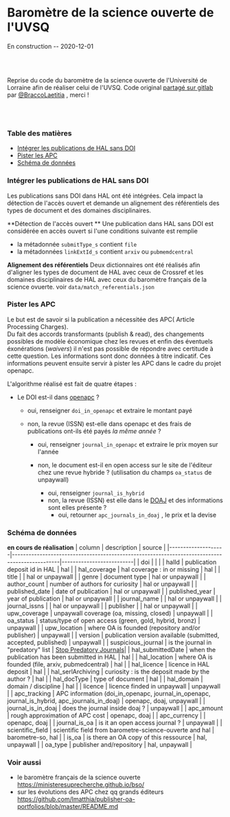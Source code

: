 # Baromètre de la science ouverte de l'UVSQ
En construction -- 2020-12-01<br />

<br /><br />

Reprise du code du baromètre de la science ouverte de l'Université de Lorraine afin de réaliser celui de l'UVSQ. Code original [partagé sur gitlab]( https://gitlab.com/Cthulhus_Queen/barometre_scienceouverte_universitedelorraine/-/blob/master/barometre_universite_lorraine.ipynb) par [@BraccoLaetitia](https://twitter.com/BraccoLaetitia) , merci ! 

<br /><br />

### Table des matières
* [Intégrer les publications de HAL sans DOI](#intégrer-les-publications-de-HAL-sans-DOI) <br/>
* [Pister les APC](#pister-les-APC) <br/>
* [Schéma de données](#Schéma-de-données) <br/>



### Intégrer les publications de HAL sans DOI
Les publications sans DOI dans HAL ont été intégrées. Cela impact la détection de l'accès ouvert et demande un alignement des référentiels des types de document et des domaines disciplinaires.

**Détection de l'accès ouvert **
Une publication dans HAL sans DOI est considérée en accès ouvert si l'une conditions suivante est remplie
- la métadonnée `submitType_s` contient `file`
- la métadonnées `linkExtId_s` contient `arxiv` ou `pubmemdcentral`

**Alignement des référentiels**
Deux dictionnaires ont été réalisés afin d'aligner les types de document de HAL avec ceux de Crossref et les domaines disciplinaires de HAL avec ceux du baromètre français de la science ovuerte.
voir `data/match_referentials.json`


### Pister les APC
Le but est de savoir si la publication a nécessitée des APC( Article Processing Charges). <br /> Du fait des accords transformants (publish & read), des changements possibles de modèle économique chez les revues et enfin des éventuels éxonérations (*waivers*) il n'est pas possible de répondre avec certitude à cette question. Les informations sont donc données à titre indicatif. Ces informations peuvent ensuite servir à pister les APC dans le cadre du projet openapc.


L'algorithme réalisé est fait de quatre étapes : 

+ Le DOI est-il dans [openapc](https://github.com/OpenAPC/openapc-de) ? 
    + oui, renseigner `doi_in_openapc` et extraire le montant payé
	+ non, la revue (ISSN) est-elle dans openapc et des frais de publications ont-ils été payés _la même année_ ?
	
	    + oui, renseigner `journal_in_openapc`  et extraire le prix moyen sur l'année
		
		+ non, le document est-il en open access sur le site de l'éditeur chez une revue hybride ? (utilisation du champs `oa_status` de unpaywall)
			+ oui, renseigner `journal_is_hybrid`
			+ non, la revue (ISSN) est elle dans le [DOAJ](https://doaj.org/) et des informations sont elles présente ?
				+ oui, retourner `apc_journals_in_doaj` , le prix et la devise
	

### Schéma de données
**en cours de réalisation**
| column             | description                                                                                   | source                   |
|--------------------|-----------------------------------------------------------------------------------------------|--------------------------|
| doi                |                                                                                               |                          |
| halId              | publication deposit id in HAL                                                                 | hal                      |
| hal_coverage       | hal coverage : in or missing                                                                  | hal                      |
| title              |                                                                                               | hal or unpaywall         |
| genre              | document type                                                                                 | hal or unpaywall         |
| author_count       | number of authors for curiosity                                                               | hal or unpaywall         |
| published_date     | date of publication                                                                           | hal or unpaywall         |
| published_year     | year of publication                                                                           | hal or unpaywall         |
| journal_name       |                                                                                               | hal or unpaywall         |
| journal_issns      |                                                                                               | hal or unpaywall         |
| publisher          |                                                                                               | hal or unpaywall         |
| upw_coverage       | unpaywall coverage (oa, missing, closed)                                                      | unpaywall                |
| oa_status          | status/type of open access (green, gold, hybrid, bronz)                                       | unpaywall                |
| upw_location       | where OA is founded (repository and/or publisher)                                             | unpaywall                |
| version            | publication version available (submitted, accepted, published)                                | unpaywall                |
| suspicious_journal | is the journal in "predatory" list                                                            | [Stop Predatory Journals](https://github.com/stop-predatory-journals/stop-predatory-journals.github.io)|
| hal_submittedDate  | when the publication has been submitted in HAL                                                | hal                      |
| hal_location       | where OA is founded (file, arxiv, pubmedcentral)                                              | hal                      |
| hal_licence        | licence in HAL deposit                                                                        | hal                      |
| hal_serlArchiving  | curiosity : is the deposit made by the author ?                                               | hal                      |
| hal_docType        | type of document                                                                              | hal                      |
| hal_domain         | domain / discipline                                                                           | hal                      |
| licence            | licence finded in unpaywall                                                                   | unpaywall                |
| apc_tracking       | APC information (doi_in_openapc, journal_in_openapc, journal_is_hybrid, apc_journals_in_doaj) | openapc, doaj, unpaywall |
| journal_is_in_doaj | does the journal inside doaj ?                                                                | unpaywall                |
| apc_amount         | rough approximation of APC cost                                                               | openapc, doaj            |
| apc_currency       |                                                                                               | openapc, doaj            |
| journal_is_oa      | is it an open access journal ?                                                                | unpaywall                |
| scientific_field   | scientific field from barometre-science-ouverte and hal                                       | barometre-so, hal        |
| is_oa              | is there an OA copy of this ressource                                                         | hal, unpaywall           |
| oa_type            | publisher and/repository                                                                      | hal, unpaywall           |



### Voir aussi
  * le baromètre français de la science ouverte https://ministeresuprecherche.github.io/bso/
  * sur les évolutions des APC chez qq grands éditeurs https://github.com/lmatthia/publisher-oa-portfolios/blob/master/README.md
  



